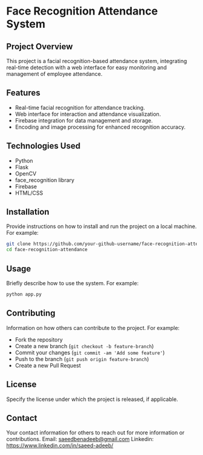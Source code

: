 
# Face Recognition Attendance System

## Project Overview
This project is a facial recognition-based attendance system, integrating real-time detection with a web interface for easy monitoring and management of employee attendance.

## Features
- Real-time facial recognition for attendance tracking.
- Web interface for interaction and attendance visualization.
- Firebase integration for data management and storage.
- Encoding and image processing for enhanced recognition accuracy.

## Technologies Used
- Python
- Flask
- OpenCV
- face_recognition library
- Firebase
- HTML/CSS

## Installation
Provide instructions on how to install and run the project on a local machine. For example:
```bash
git clone https://github.com/your-github-username/face-recognition-attendance.git
cd face-recognition-attendance
```

## Usage
Briefly describe how to use the system. For example:
```bash
python app.py
```

## Contributing
Information on how others can contribute to the project. For example:
- Fork the repository
- Create a new branch (`git checkout -b feature-branch`)
- Commit your changes (`git commit -am 'Add some feature'`)
- Push to the branch (`git push origin feature-branch`)
- Create a new Pull Request

## License
Specify the license under which the project is released, if applicable.

## Contact
Your contact information for others to reach out for more information or contributions.
Email: saeedbenadeeb@gmail.com
Linkedin: https://www.linkedin.com/in/saeed-adeeb/